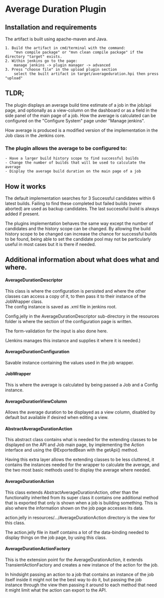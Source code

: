# Average Duration Plugin

## Installation and requirements
The artifact is built using apache-maven and Java.
~~~
1. Build the artifact in cmd/terminal with the command:
    "mvn compile package" or "mvn clean compile package" if the directory "target" exists.
2. Within jenkins go to the page:
    manage jenkins -> plugin manager -> advanced
3. Press "choose file" in the upload plugin section
    select the built artifact in target/averageduration.hpi then press "upload"
~~~
## TLDR;
The plugin displays an average build time estimate of a job in the job/api page,
and optionally as a view-column on the dashboard or as a field in the side panel of the main page of a job.
How the average is calculated can be configured on the "Configure System" page under "Manage jenkins".

How average is produced is a modified version of the implementation in the Job class in the Jenkins core.
### The plugin allows the average to be configured to:
~~~
- Have a larger build history scope to find successful builds
- Change the number of builds that will be used to calculate the average
- Display the average build duration on the main page of a job
~~~
## How it works
The default implementation searches for 3 Successful candidates within 6 latest builds.
Failing to find these completed but failed builds (never aborted) are used as backup candidates.
The last successful build is always added if present.


The plugins implementation behaves the same way except the number of candidates and the history scope can be changed.
By allowing the build history scope to be changed can increase the chance for successful builds to be found,
being able to set the candidate pool may not be particularly useful in most cases but it is there if needed.

## Additional information about what does what and where.

#### AverageDurationDescriptor
This class is where the configuration is persisted and where the other classes can access a copy of it,
to then pass it to their instance of the JobWrapper class. <br>
The config instance is saved as .xml file in jenkins root.

Config.jelly in the AverageDurationDescriptor sub-directory in the resources folder is
where the section of the configuration page is written.

The form-validation for the input is also done here.

(Jenkins manages this instance and supplies it where it is needed.)

#### AverageDurationConfiguration
Savable instance containing the values used in the job wrapper.

#### JobWrapper
This is where the average is calculated by being passed a Job and a Config instance.

#### AverageDurationViewColumn
Allows the average duration to be displayed as a view column, 
disabled by default but available if desired when editing a view.

#### AbstractAverageDurationAction
This abstract class contains what is needed for the extending classes to be displayed on the API and Job main page,
by implementing the Action interface and using the @ExportedBean with the getApi() method.

Having this extra layer allows the extending classes to be less cluttered, 
it contains the instances needed for the wrapper to calculate the average, and the two most basic methods
used to display the average where needed.

#### AverageDurationAction
This class extends AbstractAverageDurationAction, other than the functionality inherited from its super class
it contains one additional method that is exported that only is shown when a job is building something.
This is also where the information shown on the job page accesses its data.

action.jelly in resources/.../AverageDurationAction directory is the view for this class.

The action.jelly file in itself contains a lot of the data-binding needed to display things on the job page,
by using this class.

#### AverageDurationActionFactory
This is the extension point for the AverageDurationAction, it extends TransientActionFactory and creates a new instance
of the action for the job. 

In hindsight passing an action to a job that contains an instance of the job itself inside it might not be the best way 
to do it, but passing the job instance through the view then passing it around to each method that need it might limit 
what the action can export to the API.
